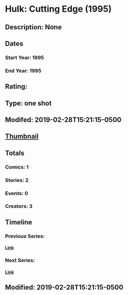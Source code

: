 # Hulk: Cutting Edge (1995)
## Description: None
## Dates
### Start Year: 1995
### End Year: 1995
## Rating: 
## Type: one shot
## Modifed: 2019-02-28T15:21:15-0500
## [Thumbnail](http://i.annihil.us/u/prod/marvel/i/mg/b/40/image_not_available.jpg)
## Totals
### Comics: 1
### Stories: 2
### Events: 0
### Creators: 3
## Timeline
### Previous Series: 
#### [Link]()
### Next Series: 
#### [Link]()
## Modified: 2019-02-28T15:21:15-0500
